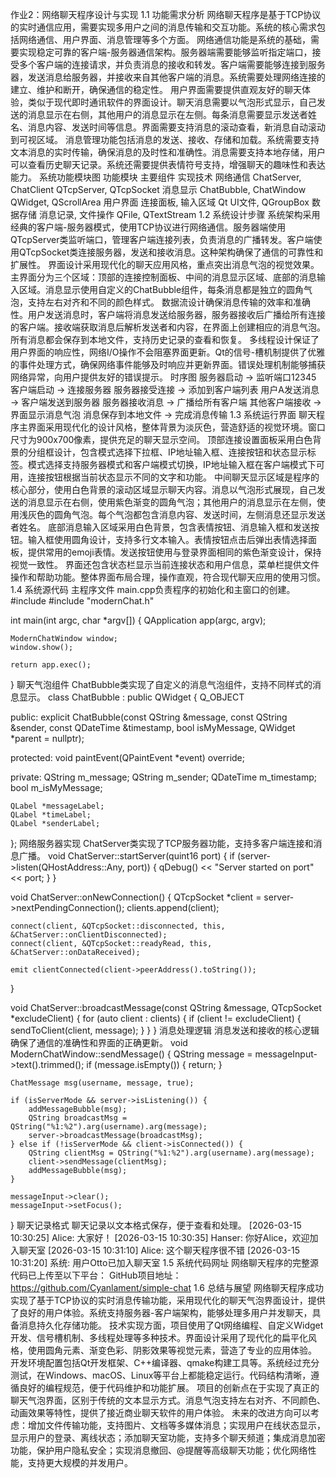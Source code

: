 作业2：网络聊天程序设计与实现
1.1 功能需求分析
网络聊天程序是基于TCP协议的实时通信应用，需要实现多用户之间的消息传输和交互功能。系统的核心需求包括网络通信、用户界面、消息管理等多个方面。
网络通信功能是系统的基础，需要实现稳定可靠的客户端-服务器通信架构。服务器端需要能够监听指定端口，接受多个客户端的连接请求，并负责消息的接收和转发。客户端需要能够连接到服务器，发送消息给服务器，并接收来自其他客户端的消息。系统需要处理网络连接的建立、维护和断开，确保通信的稳定性。
用户界面需要提供直观友好的聊天体验，类似于现代即时通讯软件的界面设计。聊天消息需要以气泡形式显示，自己发送的消息显示在右侧，其他用户的消息显示在左侧。每条消息需要显示发送者姓名、消息内容、发送时间等信息。界面需要支持消息的滚动查看，新消息自动滚动到可视区域。
消息管理功能包括消息的发送、接收、存储和加载。系统需要支持文本消息的实时传输，确保消息的及时性和准确性。消息需要支持本地存储，用户可以查看历史聊天记录。系统还需要提供表情符号支持，增强聊天的趣味性和表达能力。
系统功能模块图
功能模块	主要组件	实现技术
网络通信	ChatServer, ChatClient	QTcpServer, QTcpSocket
消息显示	ChatBubble, ChatWindow	QWidget, QScrollArea
用户界面	连接面板, 输入区域	Qt UI文件, QGroupBox
数据存储	消息记录, 文件操作	QFile, QTextStream
1.2 系统设计步骤
系统架构采用经典的客户端-服务器模式，使用TCP协议进行网络通信。服务器端使用QTcpServer类监听端口，管理客户端连接列表，负责消息的广播转发。客户端使用QTcpSocket类连接服务器，发送和接收消息。这种架构确保了通信的可靠性和扩展性。
界面设计采用现代化的聊天应用风格，重点突出消息气泡的视觉效果。主界面分为三个区域：顶部的连接控制面板、中间的消息显示区域、底部的消息输入区域。消息显示使用自定义的ChatBubble组件，每条消息都是独立的圆角气泡，支持左右对齐和不同的颜色样式。
数据流设计确保消息传输的效率和准确性。用户发送消息时，客户端将消息发送给服务器，服务器接收后广播给所有连接的客户端。接收端获取消息后解析发送者和内容，在界面上创建相应的消息气泡。所有消息都会保存到本地文件，支持历史记录的查看和恢复。
多线程设计保证了用户界面的响应性，网络I/O操作不会阻塞界面更新。Qt的信号-槽机制提供了优雅的事件处理方式，确保网络事件能够及时响应并更新界面。错误处理机制能够捕获网络异常，向用户提供友好的错误提示。
时序图
服务器启动 -> 监听端口12345
客户端启动 -> 连接服务器
服务器接受连接 -> 添加到客户端列表
用户A发送消息 -> 客户端发送到服务器
服务器接收消息 -> 广播给所有客户端
其他客户端接收 -> 界面显示消息气泡
消息保存到本地文件 -> 完成消息传输
1.3 系统运行界面
聊天程序主界面采用现代化的设计风格，整体背景为淡灰色，营造舒适的视觉环境。窗口尺寸为900x700像素，提供充足的聊天显示空间。
顶部连接设置面板采用白色背景的分组框设计，包含模式选择下拉框、IP地址输入框、连接按钮和状态显示标签。模式选择支持服务器模式和客户端模式切换，IP地址输入框在客户端模式下可用，连接按钮根据当前状态显示不同的文字和功能。
中间聊天显示区域是程序的核心部分，使用白色背景的滚动区域显示聊天内容。消息以气泡形式展现，自己发送的消息显示在右侧，使用紫色渐变的圆角气泡；其他用户的消息显示在左侧，使用浅灰色的圆角气泡。每个气泡都包含消息内容、发送时间，左侧消息还显示发送者姓名。
底部消息输入区域采用白色背景，包含表情按钮、消息输入框和发送按钮。输入框使用圆角设计，支持多行文本输入。表情按钮点击后弹出表情选择面板，提供常用的emoji表情。发送按钮使用与登录界面相同的紫色渐变设计，保持视觉一致性。
界面还包含状态栏显示当前连接状态和用户信息，菜单栏提供文件操作和帮助功能。整体界面布局合理，操作直观，符合现代聊天应用的使用习惯。
1.4 系统源代码
主程序文件
main.cpp负责程序的初始化和主窗口的创建。
#include <QApplication>
#include "modernChat.h"

int main(int argc, char *argv[])
{
    QApplication app(argc, argv);
    
    ModernChatWindow window;
    window.show();
    
    return app.exec();
}
聊天气泡组件
ChatBubble类实现了自定义的消息气泡组件，支持不同样式的消息显示。
class ChatBubble : public QWidget
{
    Q_OBJECT

public:
    explicit ChatBubble(const QString &message, const QString &sender, 
                       const QDateTime &timestamp, bool isMyMessage, QWidget *parent = nullptr);

protected:
    void paintEvent(QPaintEvent *event) override;

private:
    QString m_message;
    QString m_sender;
    QDateTime m_timestamp;
    bool m_isMyMessage;
    
    QLabel *messageLabel;
    QLabel *timeLabel;
    QLabel *senderLabel;
};
网络服务器实现
ChatServer类实现了TCP服务器功能，支持多客户端连接和消息广播。
void ChatServer::startServer(quint16 port)
{
    if (server->listen(QHostAddress::Any, port)) {
        qDebug() << "Server started on port" << port;
    }
}

void ChatServer::onNewConnection()
{
    QTcpSocket *client = server->nextPendingConnection();
    clients.append(client);
    
    connect(client, &QTcpSocket::disconnected, this, &ChatServer::onClientDisconnected);
    connect(client, &QTcpSocket::readyRead, this, &ChatServer::onDataReceived);
    
    emit clientConnected(client->peerAddress().toString());
}

void ChatServer::broadcastMessage(const QString &message, QTcpSocket *excludeClient)
{
    for (auto client : clients) {
        if (client != excludeClient) {
            sendToClient(client, message);
        }
    }
}
消息处理逻辑
消息发送和接收的核心逻辑确保了通信的准确性和界面的正确更新。
void ModernChatWindow::sendMessage()
{
    QString message = messageInput->text().trimmed();
    if (message.isEmpty()) {
        return;
    }
    
    ChatMessage msg(username, message, true);
    
    if (isServerMode && server->isListening()) {
        addMessageBubble(msg);
        QString broadcastMsg = QString("%1:%2").arg(username).arg(message);
        server->broadcastMessage(broadcastMsg);
    } else if (!isServerMode && client->isConnected()) {
        QString clientMsg = QString("%1:%2").arg(username).arg(message);
        client->sendMessage(clientMsg);
        addMessageBubble(msg);
    }
    
    messageInput->clear();
    messageInput->setFocus();
}
聊天记录格式
聊天记录以文本格式保存，便于查看和处理。
[2026-03-15 10:30:25] Alice: 大家好！
[2026-03-15 10:30:35] Hanser: 你好Alice，欢迎加入聊天室
[2026-03-15 10:31:10] Alice: 这个聊天程序很不错
[2026-03-15 10:31:20] 系统: 用户Otto已加入聊天室
1.5 系统代码网址
网络聊天程序的完整源代码已上传至以下平台：
GitHub项目地址：https://github.com/Cyanlament/simple-chat
1.6 总结与展望
网络聊天程序成功实现了基于TCP协议的实时消息传输功能，采用现代化的聊天气泡界面设计，提供了良好的用户体验。系统支持服务器-客户端架构，能够处理多用户并发聊天，具备消息持久化存储功能。
技术实现方面，项目使用了Qt网络编程、自定义Widget开发、信号槽机制、多线程处理等多种技术。界面设计采用了现代化的扁平化风格，使用圆角元素、渐变色彩、阴影效果等视觉元素，营造了专业的应用体验。
开发环境配置包括Qt开发框架、C++编译器、qmake构建工具等。系统经过充分测试，在Windows、macOS、Linux等平台上都能稳定运行。代码结构清晰，遵循良好的编程规范，便于代码维护和功能扩展。
项目的创新点在于实现了真正的聊天气泡界面，区别于传统的文本显示方式。消息气泡支持左右对齐、不同颜色、动画效果等特性，提供了接近商业聊天软件的用户体验。
未来的改进方向可以考虑：增加文件传输功能，支持图片、文档等多媒体消息；实现用户在线状态显示，显示用户的登录、离线状态；添加聊天室功能，支持多个聊天频道；集成消息加密功能，保护用户隐私安全；实现消息撤回、@提醒等高级聊天功能；优化网络性能，支持更大规模的并发用户。
